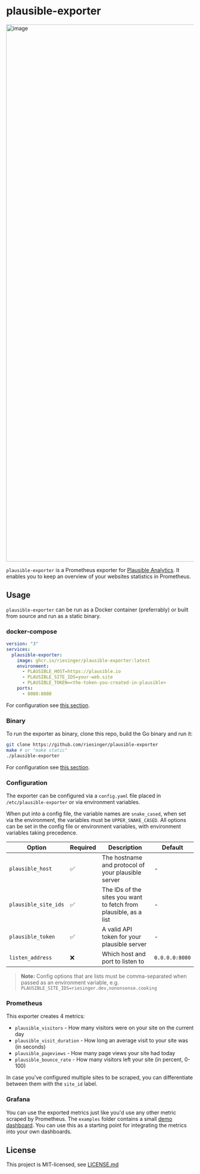 # plausible-exporter

<img width="1438" alt="image" src="https://user-images.githubusercontent.com/6919894/193658233-18ecc4a2-52c7-4c48-b409-d315a4a44c41.png">

`plausible-exporter` is a Prometheus exporter for [Plausible Analytics](https://plausible.io).
It enables you to keep an overview of your websites statistics in Prometheus.

## Usage

`plausible-exporter` can be run as a Docker container (preferrably) or built from source and run as a static binary.

### docker-compose

```yaml
version: "3"
services:
  plausible-exporter:
    image: ghcr.io/riesinger/plausible-exporter:latest
    environment:
      - PLAUSIBLE_HOST=https://plausible.io
      - PLAUSIBLE_SITE_IDS=your-web.site
      - PLAUSIBLE_TOKEN=<the-token-you-created-in-plausible>
    ports:
      - 8080:8080
```

For configuration see [this section](#configuration).

### Binary

To run the exporter as binary, clone this repo, build the Go binary and run it:

```sh
git clone https://github.com/riesinger/plausible-exporter
make # or "make static"
./plausible-exporter
```

For configuration see [this section](#configuration).

### Configuration

The exporter can be configured via a `config.yaml` file placed in `/etc/plausible-exporter` or via environment variables.

When put into a config file, the variable names are `snake_cased`, when set via the environment, the variables must be `UPPER_SNAKE_CASED`.
All options can be set in the config file or environment variables, with environment variables taking precedence.

| Option               | Required | Description                                                      | Default        |
| -------------------- | -------- | ---------------------------------------------------------------- | -------------- |
| `plausible_host`     | ✅       | The hostname and protocol of your plausible server               | -              |
| `plausible_site_ids` | ✅       | The IDs of the sites you want to fetch from plausible, as a list | -              |
| `plausible_token`    | ✅       | A valid API token for your plausible server                      | -              |
| `listen_address`     | ❌       | Which host and port to listen to                                 | `0.0.0.0:8080` |

> **Note:** Config options that are lists must be comma-separated when passed as an environment variable, e.g. `PLAUSIBLE_SITE_IDS=riesinger.dev,nononsense.cooking`

### Prometheus

This exporter creates 4 metrics:

- `plausible_visitors` - How many visitors were on your site on the current day
- `plausible_visit_duration` - How long an average visit to your site was (in seconds)
- `plausible_pageviews` - How many page views your site had today
- `plausible_bounce_rate` - How many visitors left your site (in percent, 0-100)

In case you've configured multiple sites to be scraped, you can differentiate between them with the `site_id` label.

### Grafana

You can use the exported metrics just like you'd use any other metric scraped by Prometheus.
The `examples` folder contains a small [demo dashboard](./examples/grafana-dashboard.json). You can use this as a starting point for integrating the metrics into your own dashboards.

## License

This project is MIT-licensed, see [LICENSE.md](./LICENSE.md)
